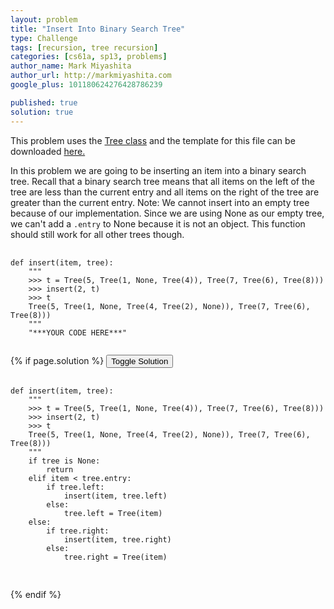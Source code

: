 ```yaml
---
layout: problem
title: "Insert Into Binary Search Tree"
type: Challenge
tags: [recursion, tree recursion]
categories: [cs61a, sp13, problems]
author_name: Mark Miyashita
author_url: http://markmiyashita.com
google_plus: 101180624276428786239

published: true
solution: true
---
```

<p>
  This problem uses the <a href="http://markmiyashita.com/cs61a/code/tree_recursion/tree.py">Tree class</a> and the template for this file can be downloaded <a href="http://markmiyashita.com/cs61a/code/tree_recursion/insert.py">here.</a>
</p>

<p>
  In this problem we are going to be inserting an item into a binary search tree. Recall that a binary search tree means that all items on the left of the tree are less than the current entry and all items on the right of the tree are greater than the current entry. Note: We cannot insert into an empty tree because of our implementation. Since we are using None as our empty tree, we can't add a <code>.entry</code> to None because it is not an object. This function should still work for all other trees though.
</p>

<pre>
  <code class="prettyprint">
def insert(item, tree):
    """
    >>> t = Tree(5, Tree(1, None, Tree(4)), Tree(7, Tree(6), Tree(8)))
    >>> insert(2, t)
    >>> t
    Tree(5, Tree(1, None, Tree(4, Tree(2), None)), Tree(7, Tree(6), Tree(8)))
    """
    "***YOUR CODE HERE***"
  </code>
</pre>

{% if page.solution %}
<button onclick="toggleSolution()">Toggle Solution</button>

<div class="solution">
  <pre>
    <code class="prettyprint">
def insert(item, tree):
    """
    >>> t = Tree(5, Tree(1, None, Tree(4)), Tree(7, Tree(6), Tree(8)))
    >>> insert(2, t)
    >>> t
    Tree(5, Tree(1, None, Tree(4, Tree(2), None)), Tree(7, Tree(6), Tree(8)))
    """
    if tree is None:
        return
    elif item < tree.entry:
        if tree.left:
            insert(item, tree.left)
        else:
            tree.left = Tree(item)
    else:
        if tree.right:
            insert(item, tree.right)
        else:
            tree.right = Tree(item)
    </code>
  </pre>
  
  <p>
    
  </p>
</div>
{% endif %}
